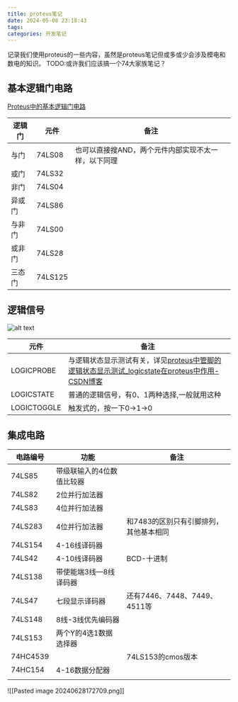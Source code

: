 ```yaml
---
title: proteus笔记
date: 2024-05-08 23:18:43
tags: 
categories: 开发笔记
---
```

记录我们使用proteus的一些内容，虽然是proteus笔记但或多或少会涉及模电和数电的知识。
TODO:或许我们应该搞一个74大家族笔记？
## 基本逻辑门电路
[Proteus中的基本逻辑门电路](https://www.cnblogs.com/2018jason/p/15939103.html "发布于 2022-02-26 13:53")

| 逻辑门 | 元件      | 备注                          |
| --- | ------- | --------------------------- |
| 与门  | 74LS08  | 也可以直接搜AND，两个元件内部实现不太一样，以下同理 |
| 或门  | 74LS32  |                             |
| 非门  | 74LS04  |                             |
| 异或门 | 74LS86  |                             |
| 与非门 | 74LS00  |                             |
| 或非门 | 74LS28  |                             |
| 三态门 | 74LS125 |                             |
## 逻辑信号
![alt text](image-1.png)

| 元件          | 备注                                                                                                                        |
| ----------- | ------------------------------------------------------------------------------------------------------------------------- |
| LOGICPROBE  | 与逻辑状态显示测试有关，详见[proteus中管脚的逻辑状态显示测试_logicstate在proteus中作用-CSDN博客](https://blog.csdn.net/haigear/article/details/121034632) |
| LOGICSTATE  | 普通的逻辑信号，有0、1两种选择,一般就用这种                                                                                                   |
| LOGICTOGGLE | 触发式的，按一下0->1->0                                                                                                           |

## 集成电路

| 电路编号     | 功能            | 备注                     |
| -------- | ------------- | ---------------------- |
| 74LS85   | 带级联输入的4位数值比较器 |                        |
| 74LS82   | 2位并行加法器       |                        |
| 74LS83   | 4位并行加法器       |                        |
| 74LS283  | 4位并行加法器       | 和7483的区别只有引脚排列，其他基本相同  |
| 74LS154  | 4-16线译码器      |                        |
| 74LS42   | 4-10线译码器      | BCD-十进制                |
| 74LS138  | 带使能端3线—8线译码器  |                        |
| 74LS47   | 七段显示译码器       | 还有7446、7448、7449、4511等 |
| 74LS148  | 8线-3线优先编码器    |                        |
| 74LS153  | 两个Y的4选1数据选择器  |                        |
| 74HC4539 |               | 74LS153的cmos版本         |
| 74HC154  | 4-16数据分配器     |                        |
|          |               |                        |
![[Pasted image 20240628172709.png]]